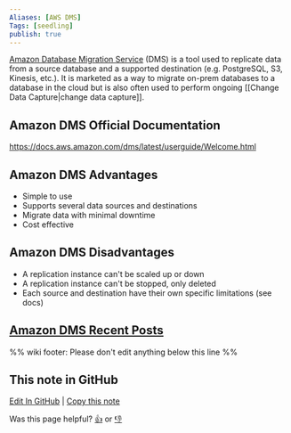 ```yaml
---
Aliases: [AWS DMS]
Tags: [seedling]
publish: true
---
```


[Amazon Database Migration Service](https://aws.amazon.com/dms/) (DMS) is a tool used to replicate data from a source database and a supported destination (e.g. PostgreSQL, S3, Kinesis, etc.). It is marketed as a way to migrate on-prem databases to a database in the cloud but is also often used to perform ongoing [[Change Data Capture|change data capture]].

## Amazon DMS Official Documentation

https://docs.aws.amazon.com/dms/latest/userguide/Welcome.html

## Amazon DMS Advantages

- Simple to use
- Supports several data sources and destinations
- Migrate data with minimal downtime
- Cost effective

## Amazon DMS Disadvantages

- A replication instance can't be scaled up or down
- A replication instance can't be stopped, only deleted
- Each source and destination have their own specific limitations (see docs)

## [Amazon DMS Recent Posts](https://www.reddit.com/r/dataengineering/search/?q=AWS%20DMS&restrict_sr=1&sr_nsfw=)

%% wiki footer: Please don't edit anything below this line %%

## This note in GitHub

<span class="git-footer">[Edit In GitHub](https://github.dev/data-engineering-community/data-engineering-wiki/blob/main/Tools/Amazon%20DMS.md "git-hub-edit-note") | [Copy this note](https://raw.githubusercontent.com/data-engineering-community/data-engineering-wiki/main/Tools/Amazon%20DMS.md "git-hub-copy-note")</span>

<span class="git-footer">Was this page helpful?
[👍](https://tally.so/r/mOaxjk?rating=Yes&url=https://dataengineering.wiki/Tools/Amazon+DMS) or [👎](https://tally.so/r/mOaxjk?rating=No&url=https://dataengineering.wiki/Tools/Amazon+DMS)</span>
